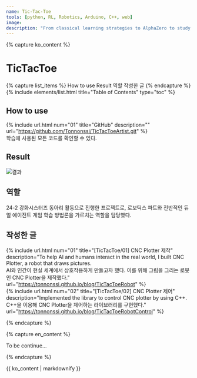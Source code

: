 ```yaml
---
name: Tic-Tac-Toe
tools: [python, RL, Robotics, Arduino, C++, web]
image:
description: "From classical learning strategies to AlphaZero to study tic-tac-toe. Implemented a CNC robot to interact with humans in the real world.<br>-<br>고전적인 학습 전략부터 알파제로까지를 전부 사용해 틱택토를 학습했다. CNC 로봇을 구현해 현실에서 인간과 상호작용할 수 있게 만들었다."
---
```


<!-- 한국어 콘텐츠 -->
{% capture ko_content %}
  

# TicTacToe

{% capture list_items %}
How to use
Result 
역할
작성한 글
{% endcapture %}
{% include elements/list.html title="Table of Contents" type="toc" %}

## How to use 
{% include url.html num="01" title="GitHub" description="" url="https://github.com/Tonnonssi/TicTacToeArtist.git" %}  
학습에 사용된 모든 코드를 확인할 수 있다.  

## Result 
![결과](../assets/images/TicTacToe/Robot/realWorld.gif)

## 역할  
24-2 강화시스터즈 동아리 활동으로 진행한 프로젝트로, 로보틱스 파트와 전반적인 듀얼 에이전트 게임 학습 방법론을 가르치는 역할을 담당했다.  

## 작성한 글 
{% include url.html num="01" title="[TicTacToe/01] CNC Plotter 제작" description="To help AI and humans interact in the real world, I built CNC Plotter, a robot that draws pictures.<br> AI와 인간이 현실 세계에서 상호작용하게 만들고자 했다. 이를 위해 그림을 그리는 로봇인 CNC Plotter을 제작했다." url="https://tonnonssi.github.io/blog/TicTacToeRobot" %}  
{% include url.html num="02" title="[TicTacToe/02] CNC Plotter 제어" description="Implemented the library to control CNC plotter by using C++. <br> C++을 이용해 CNC Plotter을 제어하는 라이브러리를 구현했다." url="https://tonnonssi.github.io/blog/TicTacToeRobotControl" %}  

{% endcapture %}

<!-- 영어 콘텐츠 -->
{% capture en_content %}

To be continue...

{% endcapture %}

<div id="content-ko" class="lang-content" data-lang="ko">
  {{ ko_content | markdownify }}
</div>

<div id="content-en" class="lang-content" data-lang="en" style="display: none;">
  {{ en_content | markdownify }}
</div>

